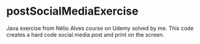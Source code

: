 # postSocialMediaExercise

Java exercise from Nélio Alves course on Udemy solved by me.
This code creates a hard code social media post and print on the screen.
